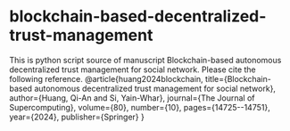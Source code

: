 # blockchain-based-decentralized-trust-management
This is python script source of manuscript Blockchain-based autonomous decentralized trust management for social network.
Please cite the following reference.
@article{huang2024blockchain,
  title={Blockchain-based autonomous decentralized trust management for social network},
  author={Huang, Qi-An and Si, Yain-Whar},
  journal={The Journal of Supercomputing},
  volume={80},
  number={10},
  pages={14725--14751},
  year={2024},
  publisher={Springer}
}
